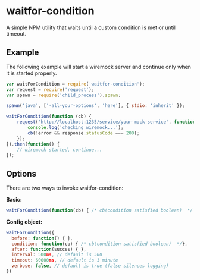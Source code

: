 waitfor-condition
=========

A simple NPM utility that waits until a custom condition is met or until timeout.

## Example

The following example will start a wiremock server and continue only when it is started properly.

```javascript
var waitForCondition = require('waitfor-condition');
var request = require('request');
var spawn = require('child_process').spawn;

spawn('java', ['-all-your-options', 'here'], { stdio: 'inherit' });

waitForCondition(function (cb) {
    request('http://localhost:1235/service/your-mock-service', function (error, response) {
        console.log('checking wiremock...');
        cb(!error && response.statusCode === 200);
    });
}).then(function() {
    // wiremock started, continue...
});
```

## Options

There are two ways to invoke waitfor-condition:

**Basic:**

```javascript
waitForCondition(function(cb) { /* cb(condition satisfied boolean)  */ }, [timeoutMs], [intervalMs])
```

**Config object:**

```javascript
waitForCondition({
  before: function() { },
  condition: function(cb) { /* cb(condition satisfied boolean)  */},
  after: function(succes) { },
  interval: 500ms, // default is 500
  timeout: 60000ms, // default is 1 minute
  verbose: false, // default is true (false silences logging)
})
```
